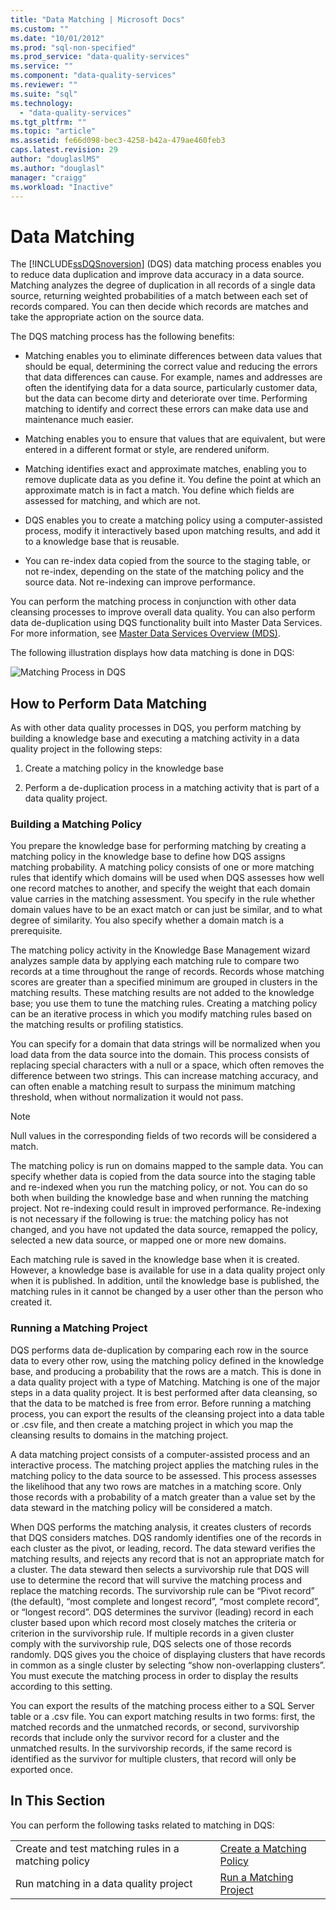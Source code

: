 ```yaml
---
title: "Data Matching | Microsoft Docs"
ms.custom: ""
ms.date: "10/01/2012"
ms.prod: "sql-non-specified"
ms.prod_service: "data-quality-services"
ms.service: ""
ms.component: "data-quality-services"
ms.reviewer: ""
ms.suite: "sql"
ms.technology: 
  - "data-quality-services"
ms.tgt_pltfrm: ""
ms.topic: "article"
ms.assetid: fe66d098-bec3-4258-b42a-479ae460feb3
caps.latest.revision: 29
author: "douglaslMS"
ms.author: "douglasl"
manager: "craigg"
ms.workload: "Inactive"
---
```

# Data Matching
  The [!INCLUDE[ssDQSnoversion](../includes/ssdqsnoversion-md.md)] (DQS) data matching process enables you to reduce data duplication and improve data accuracy in a data source. Matching analyzes the degree of duplication in all records of a single data source, returning weighted probabilities of a match between each set of records compared. You can then decide which records are matches and take the appropriate action on the source data.  
  
 The DQS matching process has the following benefits:  
  
-   Matching enables you to eliminate differences between data values that should be equal, determining the correct value and reducing the errors that data differences can cause. For example, names and addresses are often the identifying data for a data source, particularly customer data, but the data can become dirty and deteriorate over time. Performing matching to identify and correct these errors can make data use and maintenance much easier.  
  
-   Matching enables you to ensure that values that are equivalent, but were entered in a different format or style, are rendered uniform.  
  
-   Matching identifies exact and approximate matches, enabling you to remove duplicate data as you define it. You define the point at which an approximate match is in fact a match. You define which fields are assessed for matching, and which are not.  
  
-   DQS enables you to create a matching policy using a computer-assisted process, modify it interactively based upon matching results, and add it to a knowledge base that is reusable.  
  
-   You can re-index data copied from the source to the staging table, or not re-index, depending on the state of the matching policy and the source data. Not re-indexing can improve performance.  
  
 You can perform the matching process in conjunction with other data cleansing processes to improve overall data quality. You can also perform data de-duplication using DQS functionality built into Master Data Services. For more information, see [Master Data Services Overview &#40;MDS&#41;](../master-data-services/master-data-services-overview-mds.md).  
  
 The following illustration displays how data matching is done in DQS:  
  
 ![Matching Process in DQS](../data-quality-services/media/dqs-matchingprocess.gif "Matching Process in DQS")  
  
##  <a name="How"></a> How to Perform Data Matching  
 As with other data quality processes in DQS, you perform matching by building a knowledge base and executing a matching activity in a data quality project in the following steps:  
  
1.  Create a matching policy in the knowledge base  
  
2.  Perform a de-duplication process in a matching activity that is part of a data quality project.  
  
###  <a name="Policy"></a> Building a Matching Policy  
 You prepare the knowledge base for performing matching by creating a matching policy in the knowledge base to define how DQS assigns matching probability. A matching policy consists of one or more matching rules that identify which domains will be used when DQS assesses how well one record matches to another, and specify the weight that each domain value carries in the matching assessment. You specify in the rule whether domain values have to be an exact match or can just be similar, and to what degree of similarity. You also specify whether a domain match is a prerequisite.  
  
 The matching policy activity in the Knowledge Base Management wizard analyzes sample data by applying each matching rule to compare two records at a time throughout the range of records. Records whose matching scores are greater than a specified minimum are grouped in clusters in the matching results. These matching results are not added to the knowledge base; you use them to tune the matching rules. Creating a matching policy can be an iterative process in which you modify matching rules based on the matching results or profiling statistics.  
  
 You can specify for a domain that data strings will be normalized when you load data from the data source into the domain. This process consists of replacing special characters with a null or a space, which often removes the difference between two strings. This can increase matching accuracy, and can often enable a matching result to surpass the minimum matching threshold, when without normalization it would not pass.  
  
> [!NOTE]  
>  Null values in the corresponding fields of two records will be considered a match.  
  
 The matching policy is run on domains mapped to the sample data. You can specify whether data is copied from the data source into the staging table and re-indexed when you run the matching policy, or not. You can do so both when building the knowledge base and when running the matching project. Not re-indexing could result in improved performance. Re-indexing is not necessary if the following is true: the matching policy has not changed, and you have not updated the data source, remapped the policy, selected a new data source, or mapped one or more new domains.  
  
 Each matching rule is saved in the knowledge base when it is created. However, a knowledge base is available for use in a data quality project only when it is published. In addition, until the knowledge base is published, the matching rules in it cannot be changed by a user other than the person who created it.  
  
###  <a name="Project"></a> Running a Matching Project  
 DQS performs data de-duplication by comparing each row in the source data to every other row, using the matching policy defined in the knowledge base, and producing a probability that the rows are a match. This is done in a data quality project with a type of Matching. Matching is one of the major steps in a data quality project. It is best performed after data cleansing, so that the data to be matched is free from error. Before running a matching process, you can export the results of the cleansing project into a data table or .csv file, and then create a matching project in which you map the cleansing results to domains in the matching project.  
  
 A data matching project consists of a computer-assisted process and an interactive process. The matching project applies the matching rules in the matching policy to the data source to be assessed. This process assesses the likelihood that any two rows are matches in a matching score. Only those records with a probability of a match greater than a value set by the data steward in the matching policy will be considered a match.  
  
 When DQS performs the matching analysis, it creates clusters of records that DQS considers matches. DQS randomly identifies one of the records in each cluster as the pivot, or leading, record. The data steward verifies the matching results, and rejects any record that is not an appropriate match for a cluster. The data steward then selects a survivorship rule that DQS will use to determine the record that will survive the matching process and replace the matching records. The survivorship rule can be “Pivot record” (the default), “most complete and longest record”, “most complete record”, or “longest record”. DQS determines the survivor (leading) record in each cluster based upon which record most closely matches the criteria or criterion in the survivorship rule. If multiple records in a given cluster comply with the survivorship rule, DQS selects one of those records randomly. DQS gives you the choice of displaying clusters that have records in common as a single cluster by selecting “show non-overlapping clusters”. You must execute the matching process in order to display the results according to this setting.  
  
 You can export the results of the matching process either to a SQL Server table or a .csv file. You can export matching results in two forms: first, the matched records and the unmatched records, or second, survivorship records that include only the survivor record for a cluster and the unmatched results. In the survivorship records, if the same record is identified as the survivor for multiple clusters, that record will only be exported once.  
  
## In This Section  
 You can perform the following tasks related to matching in DQS:  
  
|||  
|-|-|  
|Create and test matching rules in a matching policy|[Create a Matching Policy](../data-quality-services/create-a-matching-policy.md)|  
|Run matching in a data quality project|[Run a Matching Project](../data-quality-services/run-a-matching-project.md)|  
  
  
